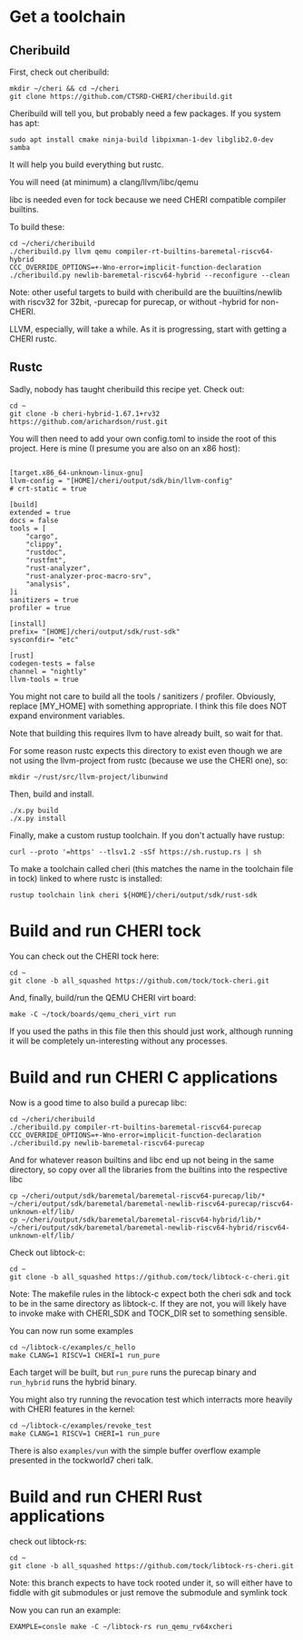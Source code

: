 # Get a toolchain

## Cheribuild

First, check out cheribuild:

```
mkdir ~/cheri && cd ~/cheri
git clone https://github.com/CTSRD-CHERI/cheribuild.git
```

Cheribuild will tell you, but probably need a few packages. If you system has
apt:
```
sudo apt install cmake ninja-build libpixman-1-dev libglib2.0-dev samba
```

It will help you build everything but rustc.

You will need (at minimum) a clang/llvm/libc/qemu

libc is needed even for tock because we need CHERI compatible compiler builtins.

To build these:

```
cd ~/cheri/cheribuild
./cheribuild.py llvm qemu compiler-rt-builtins-baremetal-riscv64-hybrid
CCC_OVERRIDE_OPTIONS=+-Wno-error=implicit-function-declaration ./cheribuild.py newlib-baremetal-riscv64-hybrid --reconfigure --clean
```

Note: other useful targets to build with cheribuild are the buuiltins/newlib with
riscv32 for 32bit, -purecap for purecap, or without -hybrid for non-CHERI.


LLVM, especially, will take a while. As it is progressing, start with getting a CHERI rustc.

## Rustc

Sadly, nobody has taught cheribuild this recipe yet. Check out:

```
cd ~
git clone -b cheri-hybrid-1.67.1+rv32 https://github.com/arichardson/rust.git
```

You will then need to add your own config.toml to inside the root of this project.
Here is mine (I presume you are also on an x86 host):

```

[target.x86_64-unknown-linux-gnu]
llvm-config = "[HOME]/cheri/output/sdk/bin/llvm-config"
# crt-static = true

[build]
extended = true
docs = false
tools = [
    "cargo",
    "clippy",
    "rustdoc",
    "rustfmt",
    "rust-analyzer",
    "rust-analyzer-proc-macro-srv",
    "analysis",
]i
sanitizers = true
profiler = true

[install]
prefix= "[HOME]/cheri/output/sdk/rust-sdk"
sysconfdir= "etc"

[rust]
codegen-tests = false
channel = "nightly"
llvm-tools = true
```

You might not care to build all the tools / sanitizers / profiler.
Obviously, replace [MY_HOME] with something appropriate. I think this file does
NOT expand environment variables.

Note that building this requires llvm to have already built, so wait for that.

For some reason rustc expects this directory to exist even though we are not
using the llvm-project from rustc (because we use the CHERI one), so:

```
mkdir ~/rust/src/llvm-project/libunwind
```

Then, build and install.

```
./x.py build
./x.py install
```

Finally, make a custom rustup toolchain. If you don't actually have rustup:

```
curl --proto '=https' --tlsv1.2 -sSf https://sh.rustup.rs | sh
```

To make a toolchain called cheri (this matches the name in the toolchain file in tock)
linked to where rustc is installed:

```
rustup toolchain link cheri ${HOME}/cheri/output/sdk/rust-sdk
```

# Build and run CHERI tock

You can check out the CHERI tock here:

```
cd ~
git clone -b all_squashed https://github.com/tock/tock-cheri.git
```

And, finally, build/run the QEMU CHERI virt board:

```
make -C ~/tock/boards/qemu_cheri_virt run
```

If you used the paths in this file then this should just work, although running
it will be completely un-interesting without any processes.

# Build and run CHERI C applications

Now is a good time to also build a purecap libc:

```
cd ~/cheri/cheribuild
./cheribuild.py compiler-rt-builtins-baremetal-riscv64-purecap
CCC_OVERRIDE_OPTIONS=+-Wno-error=implicit-function-declaration ./cheribuild.py newlib-baremetal-riscv64-purecap
```

And for whatever reason builtins and libc end up not being in the same directory,
so copy over all the libraries from the builtins into the respective libc

```
cp ~/cheri/output/sdk/baremetal/baremetal-riscv64-purecap/lib/* ~/cheri/output/sdk/baremetal/baremetal-newlib-riscv64-purecap/riscv64-unknown-elf/lib/
cp ~/cheri/output/sdk/baremetal/baremetal-riscv64-hybrid/lib/* ~/cheri/output/sdk/baremetal/baremetal-newlib-riscv64-hybrid/riscv64-unknown-elf/lib/
```


Check out libtock-c:

```
cd ~
git clone -b all_squashed https://github.com/tock/libtock-c-cheri.git
```

Note: The makefile rules in the libtock-c expect both the cheri sdk and tock to
be in the same directory as libtock-c. If they are not, you will likely have
to invoke make with CHERI_SDK and TOCK_DIR set to something sensible.

You can now run some examples

```
cd ~/libtock-c/examples/c_hello
make CLANG=1 RISCV=1 CHERI=1 run_pure
```

Each target will be built, but `run_pure` runs the purecap binary and `run_hybrid`
runs the hybrid binary.

You might also try running the revocation test which interracts more heavily
with CHERI features in the kernel:

```
cd ~/libtock-c/examples/revoke_test
make CLANG=1 RISCV=1 CHERI=1 run_pure
```

There is also `examples/vun` with the simple buffer overflow example presented
in the tockworld7 cheri talk.

# Build and run CHERI Rust applications

check out libtock-rs:

```
cd ~
git clone -b all_squashed https://github.com/tock/libtock-rs-cheri.git
```

Note: this branch expects to have tock rooted under it, so
will either have to fiddle with git submodules or just remove
the submodule and symlink tock

Now you can run an example:

```
EXAMPLE=consle make -C ~/libtock-rs run_qemu_rv64xcheri 
```
